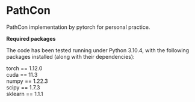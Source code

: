 # PathCon

PathCon implementation by pytorch for personal practice.


**Required packages**

The code has been tested running under Python 3.10.4, with the following packages installed (along with their dependencies):

torch == 1.12.0  
cuda == 11.3  
numpy == 1.22.3  
scipy == 1.7.3  
sklearn == 1.1.1
